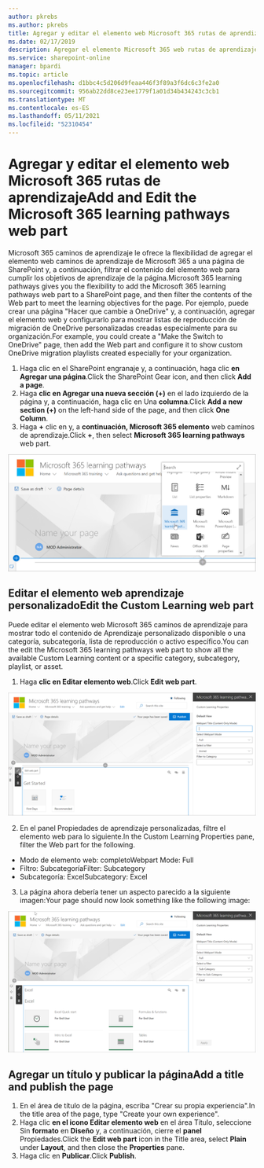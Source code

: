 ```yaml
---
author: pkrebs
ms.author: pkrebs
title: Agregar y editar el elemento web Microsoft 365 rutas de aprendizaje
ms.date: 02/17/2019
description: Agregar el elemento Microsoft 365 web rutas de aprendizaje a una SharePoint web
ms.service: sharepoint-online
manager: bpardi
ms.topic: article
ms.openlocfilehash: d1bbc4c5d206d9feaa446f3f89a3f6dc6c3fe2a0
ms.sourcegitcommit: 956ab22dd8ce23ee1779f1a01d34b434243c3cb1
ms.translationtype: MT
ms.contentlocale: es-ES
ms.lasthandoff: 05/11/2021
ms.locfileid: "52310454"
---
```

# <a name="add-and-edit-the-microsoft-365-learning-pathways-web-part"></a><span data-ttu-id="ba68f-103">Agregar y editar el elemento web Microsoft 365 rutas de aprendizaje</span><span class="sxs-lookup"><span data-stu-id="ba68f-103">Add and Edit the Microsoft 365 learning pathways web part</span></span>

<span data-ttu-id="ba68f-104">Microsoft 365 caminos de aprendizaje le ofrece la flexibilidad de agregar el elemento web caminos de aprendizaje de Microsoft 365 a una página de SharePoint y, a continuación, filtrar el contenido del elemento web para cumplir los objetivos de aprendizaje de la página.</span><span class="sxs-lookup"><span data-stu-id="ba68f-104">Microsoft 365 learning pathways gives you the flexibility to add the Microsoft 365 learning pathways web part to a SharePoint page, and then filter the contents of the Web part to meet the learning objectives for the page.</span></span> <span data-ttu-id="ba68f-105">Por ejemplo, puede crear una página "Hacer que cambie a OneDrive" y, a continuación, agregar el elemento web y configurarlo para mostrar listas de reproducción de migración de OneDrive personalizadas creadas especialmente para su organización.</span><span class="sxs-lookup"><span data-stu-id="ba68f-105">For example, you could create a "Make the Switch to OneDrive" page, then add the Web part and configure it to show custom OneDrive migration playlists created especially for your organization.</span></span>

1.  <span data-ttu-id="ba68f-106">Haga clic en el SharePoint engranaje y, a continuación, haga clic **en Agregar una página**.</span><span class="sxs-lookup"><span data-stu-id="ba68f-106">Click the SharePoint Gear icon, and then click **Add a page**.</span></span>
2.  <span data-ttu-id="ba68f-107">Haga **clic en Agregar una nueva sección (+)** en el lado izquierdo de la página y, a continuación, haga clic en Una **columna**.</span><span class="sxs-lookup"><span data-stu-id="ba68f-107">Click **Add a new section (+)** on the left-hand side of the page, and then click **One Column**.</span></span>
3.  <span data-ttu-id="ba68f-108">Haga **+** clic en y, a **continuación, Microsoft 365 elemento** web caminos de aprendizaje.</span><span class="sxs-lookup"><span data-stu-id="ba68f-108">Click **+**, then select **Microsoft 365 learning pathways** web part.</span></span> 

![cg-webpartadd.png](media/cg-webpartadd.png)

## <a name="edit-the-custom-learning-web-part"></a><span data-ttu-id="ba68f-110">Editar el elemento web aprendizaje personalizado</span><span class="sxs-lookup"><span data-stu-id="ba68f-110">Edit the Custom Learning web part</span></span>
<span data-ttu-id="ba68f-111">Puede editar el elemento web Microsoft 365 caminos de aprendizaje para mostrar todo el contenido de Aprendizaje personalizado disponible o una categoría, subcategoría, lista de reproducción o activo específico.</span><span class="sxs-lookup"><span data-stu-id="ba68f-111">You can the edit the Microsoft 365 learning pathways web part to show all the available Custom Learning content or a specific category, subcategory, playlist, or asset.</span></span> 

1.  <span data-ttu-id="ba68f-112">Haga **clic en Editar elemento web**.</span><span class="sxs-lookup"><span data-stu-id="ba68f-112">Click **Edit web part**.</span></span>

![cg-webpartedit.png](media/cg-webpartedit.png)

2. <span data-ttu-id="ba68f-114">En el panel Propiedades de aprendizaje personalizadas, filtre el elemento web para lo siguiente.</span><span class="sxs-lookup"><span data-stu-id="ba68f-114">In the Custom Learning Properties pane, filter the Web part for the following.</span></span> 

- <span data-ttu-id="ba68f-115">Modo de elemento web: completo</span><span class="sxs-lookup"><span data-stu-id="ba68f-115">Webpart Mode: Full</span></span>
- <span data-ttu-id="ba68f-116">Filtro: Subcategoría</span><span class="sxs-lookup"><span data-stu-id="ba68f-116">Filter: Subcategory</span></span>
- <span data-ttu-id="ba68f-117">Subcategoría: Excel</span><span class="sxs-lookup"><span data-stu-id="ba68f-117">Subcategory: Excel</span></span>

3. <span data-ttu-id="ba68f-118">La página ahora debería tener un aspecto parecido a la siguiente imagen:</span><span class="sxs-lookup"><span data-stu-id="ba68f-118">Your page should now look something like the following image:</span></span> 

![cg-webpartfilter.png](media/cg-webpartfilter.png)

## <a name="add-a-title-and-publish-the-page"></a><span data-ttu-id="ba68f-120">Agregar un título y publicar la página</span><span class="sxs-lookup"><span data-stu-id="ba68f-120">Add a title and publish the page</span></span>
1. <span data-ttu-id="ba68f-121">En el área de título de la página, escriba "Crear su propia experiencia".</span><span class="sxs-lookup"><span data-stu-id="ba68f-121">In the title area of the page, type "Create your own experience".</span></span>
2. <span data-ttu-id="ba68f-122">Haga clic **en el icono Editar elemento web** en el área Título, seleccione Sin **formato** en **Diseño** y, a continuación, cierre el **panel** Propiedades.</span><span class="sxs-lookup"><span data-stu-id="ba68f-122">Click the **Edit web part** icon in the Title area, select **Plain** under **Layout**, and then close the **Properties** pane.</span></span>
3. <span data-ttu-id="ba68f-123">Haga clic en **Publicar**.</span><span class="sxs-lookup"><span data-stu-id="ba68f-123">Click **Publish**.</span></span>
